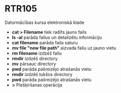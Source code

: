 # RTR105
Datormācības kursa elektroniskā klade
* **cat > Filename** tiek radīts jauns fails  
* **ls -al** parāda failus un detalizētu informāciju  
* **cat filename** parāda faila saturu  
* **mv file "new file path"** aizvada failu uz jauno vietu
* **rm filename** izdzēš failu  
* **rmdir** izdzēš directory 
* **mv** pārsauc directory
* **pwd** parāda pašreizējo atrašanās vietu  
* **rmdir** izdzēš tukšos directory  
* **pwd** parāda pašreizējo atrašanās vietu 
* **=** Piešķiršanas operācija  

